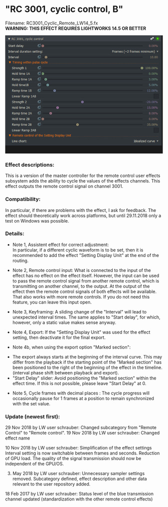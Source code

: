 # "RC 3001, cyclic control, B"  
Filename: RC3001_Cyclic_Remote_LW14_5.fx  
**WARNING: THIS EFFECT REQUIRES LIGHTWORKS 14.5 OR BETTER**
   
![Preview]( https://raw.githubusercontent.com/FxSchrauber/Images_for_effects_repository/master/RC/RC_3001_cyclic_control_Nov2018.png)

### Effect descriptions:
This is a version of the master controller for the remote control user effects subsystem
adds the ability to cycle the values of the effects channels.
This effect outputs the remote control signal on channel 3001.

### Compatibility:
In particular, if there are problems with the effect, I ask for feedback.
The effect should theoretically work across platforms, but until 29.11.2018 only a test on Windows was possible.


### Details: 
- Note 1, Assistent effect for correct adjustment:  
In particular, if a different cyclic waveform is to be set,
then it is recommended to add the effect "Setting Display Unit" at the end of the routing.

- Note 2, Remote control input:
What is connected to the input of the effect has no effect on the effect itself. 
However, the input can be used to pass the remote control signal from another remote control, 
which is transmitting on another channel, to the output. 
At the output of the effect then the remote control signals of both effects will be available. 
That also works with more remote controls.
If you do not need this feature, you can leave this input open.

- Note 3, Keyframing:
A sliding change of the "Interval" will lead to unexpected interval times.
The same applies to "Start delay", for which, however, only a static value makes sense anyway.

- Note 4, Export: 
   If the "Setting Display Unit" was used for the effect setting, then deactivate it for the final export.
-  Note 4b, when using the export option "Marked section": 
  * The export always starts at the beginning of the interval curve. 
    This may differ from the playback if the starting point of the "Marked section" has been positioned 
    to the right of the beginning of the effect in the timeline. (interval phase shift between playback and export). 
  * "Start Delay" slider: Avoid positioning the "Marked section" within the effect time. 
    If this is not possible, please leave "Start Delay" at 0.

- Note 5, Cycle frames with decimal places : 
The cycle progress will occasionally pause for 1 frames
at a position to remain synchronized with the set value.


### Update (newest first):
29 Nov 2018 by LW user schrauber: Changed subcategory from "Remote Control" to "Remote control".
19 Nov 2018 by LW user schrauber: Changed effect name 

10 Nov 2018 by LW user schrauber: 
Simplification of the effect settings
Interval setting is now switchable between frames and seconds.
Reduction of GPU load.
The quality of the signal transmission should now be independent of the GPU/OS.                                   
                                 
3. May 2018 by LW user schrauber:
Unnecessary sampler settings removed.
Subcategory defined, effect description and other data relevant to the user repository added.

18 Feb 2017 by LW user schrauber: 
Status level of the blue transmission channel updated (standardization with the other remote control effects)

